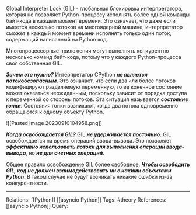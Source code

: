 Global Interpreter Lock (GIL) - глобальная блокировка интерпретатора, которая не позволяет Python-процессу исполнять более одной команды байт-кода в каждый момент времени. Это означает, что даже если имеется несколько потоков на многоядерной машине, интерпретатор сможет в каждый момент времени исполнять только один поток, содержащий написанный на Python код. 

Многопроцессорные приложения могут выполнять конкурентно несколько команд байт-кода, потому что у каждого Python-процесса своя собственная GIL. 

***Зачем это нужно?*** 
Интерпретатор CPython ***не является потокобезопасным***. Это означает, что если два или более потоков модифицируют разделяемую переменную, то ее конечное состояние может оказаться неожиданным, поскольку зависит от порядка доступа к переменной со стороны потоков. Эта ситуация называется ***состояние гонки***. Состояния гонки возникают, когда два потока одновременно обращаются к одному объекту Python. 

![[Pasted image 20230910104958.png]]

***Когда освобождается GIL?*** 
GIL ***не удерживается постоянно***. GIL освобождается на время операций ввода-вывода. Это позволяет ***эффективно использовать потоки для выполнения операций ввода-вывода***, но ***не для счетных операций***. 

Общее правило освобождение GIL более свободное. ***Чтобы освободить GIL, код не должен взаимодействовать ни с какими объектами Python***. В таком случае не будут возникать никакие ошибки из-за конкурентности. 

___
Relations: [[Python]] [[asyncio Python]] 
Tags: #theory 
References: [[asyncio Python]] 
Query: 